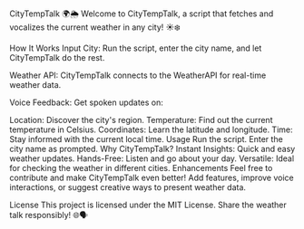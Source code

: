 CityTempTalk 🌍🌦️
Welcome to CityTempTalk, a script that fetches and vocalizes the current weather in any city! ☀️❄️

How It Works
Input City: Run the script, enter the city name, and let CityTempTalk do the rest.

Weather API: CityTempTalk connects to the WeatherAPI for real-time weather data.

Voice Feedback: Get spoken updates on:

Location: Discover the city's region.
Temperature: Find out the current temperature in Celsius.
Coordinates: Learn the latitude and longitude.
Time: Stay informed with the current local time.
Usage
Run the script.
Enter the city name as prompted.
Why CityTempTalk?
Instant Insights: Quick and easy weather updates.
Hands-Free: Listen and go about your day.
Versatile: Ideal for checking the weather in different cities.
Enhancements
Feel free to contribute and make CityTempTalk even better! Add features, improve voice interactions, or suggest creative ways to present weather data.

License
This project is licensed under the MIT License. Share the weather talk responsibly! 🌐🗣️






